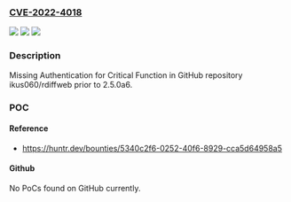 ### [CVE-2022-4018](https://cve.mitre.org/cgi-bin/cvename.cgi?name=CVE-2022-4018)
![](https://img.shields.io/static/v1?label=Product&message=ikus060%2Frdiffweb&color=blue)
![](https://img.shields.io/static/v1?label=Version&message=n%2Fa&color=blue)
![](https://img.shields.io/static/v1?label=Vulnerability&message=CWE-306%20Missing%20Authentication%20for%20Critical%20Function&color=brighgreen)

### Description

Missing Authentication for Critical Function in GitHub repository ikus060/rdiffweb prior to 2.5.0a6.

### POC

#### Reference
- https://huntr.dev/bounties/5340c2f6-0252-40f6-8929-cca5d64958a5

#### Github
No PoCs found on GitHub currently.

